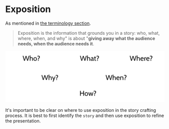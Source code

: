 # Exposition

As mentioned in [the terminology section](terminology.md).

> Exposition is the information that grounds you in a story: who, what, where, when, and why" is about "**giving away what the audience needs, when the audience needs it**.

![Exposition](../.gitbook/assets/exposition.png)

It's important to be clear on where to use exposition in the story crafting process. It is best to first identify the `story` and then use exposition to refine the presentation.

